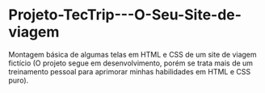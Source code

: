 # Projeto-TecTrip---O-Seu-Site-de-viagem
Montagem básica de algumas telas em HTML e CSS de um site de viagem fictício (O projeto segue em desenvolvimento, porém se trata mais de um treinamento pessoal para aprimorar minhas habilidades em HTML e CSS puro).
